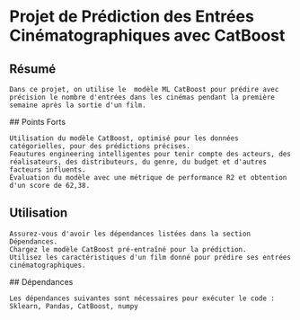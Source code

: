 # Projet de Prédiction des Entrées Cinématographiques avec CatBoost

## Résumé
    Dans ce projet, on utilise le  modèle ML CatBoost pour prédire avec précision le nombre d'entrées dans les cinémas pendant la première semaine après la sortie d'un film. 

## Points Forts

    Utilisation du modèle CatBoost, optimisé pour les données catégorielles, pour des prédictions précises.
    Feautures engineering intelligentes pour tenir compte des acteurs, des réalisateurs, des distributeurs, du genre, du budget et d'autres facteurs influents.
    Évaluation du modèle avec une métrique de performance R2 et obtention d'un score de 62,38.
    

## Utilisation

    Assurez-vous d'avoir les dépendances listées dans la section Dépendances.
    Chargez le modèle CatBoost pré-entraîné pour la prédiction.
    Utilisez les caractéristiques d'un film donné pour prédire ses entrées cinématographiques.

## Dépendances

    Les dépendances suivantes sont nécessaires pour exécuter le code : Sklearn, Pandas, CatBoost, numpy